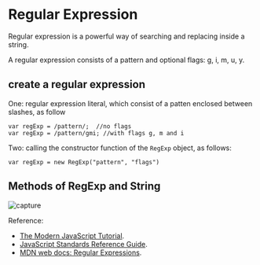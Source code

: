 # Regular Expression

Regular expression is a powerful way of searching and replacing inside a string.

A regular expression consists of a pattern and optional flags: g, i, m, u, y.

## create a regular expression

One: regular expression literal, which consist of a patten enclosed between slashes, as follow

```
var regExp = /pattern/;  //no flags
var regExp = /pattern/gmi; //with flags g, m and i
```
Two: calling the constructor function of the `RegExp` object, as follows:
```
var regExp = new RegExp("pattern", "flags")
```
## Methods of RegExp and String
![capture](https://user-images.githubusercontent.com/38870192/41758407-6917d156-75b6-11e8-8c57-dd1bf764b38a.PNG)

Reference:
- [The Modern JavaScript Tutorial](https://javascript.info/).
- [JavaScript Standards Reference Guide](http://javascript.ruanyifeng.com/).
- [MDN web docs: Regular Expressions](https://developer.mozilla.org/en-US/docs/Web/JavaScript/Guide/Regular_Expressions).
